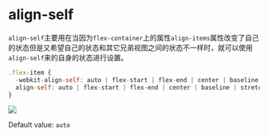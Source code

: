 # align-self

`align-self`主要用在当因为`flex-container`上的属性`align-items`属性改变了自己的状态但是又希望自己的状态和其它兄弟视图之间的状态不一样时，就可以使用`align-self`来的自身的状态进行设置。

```js
.flex-item {
  -webkit-align-self: auto | flex-start | flex-end | center | baseline | stretch; /* Safari */
  align-self: auto | flex-start | flex-end | center | baseline | stretch;
}
```

[![](http://ojp7xe8x3.bkt.clouddn.com/flexbox-align-self.jpg)](http://ojp7xe8x3.bkt.clouddn.com/flexbox-align-self.jpg)

Default value: `auto`
